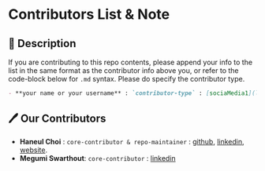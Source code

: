 # Contributors List & Note

## 🏁 Description

If you are contributing to this repo contents, please append your info to the list in the same format as the contributor info above you, or refer to the code-block below for `.md` syntax. Please do specify the contributor type.

```md
- **your name or your username** : `contributor-type` : [sociaMedia1](link1), [socialMedia2](link2), ...
```

## 🖊️ Our Contributors

- **Haneul Choi** : `core-contributor & repo-maintainer` : [github](#), [linkedin](#), [website](#).
- **Megumi Swarthout**: `core-contributor` : [linkedin](https://www.linkedin.com/in/megumi-swarthout/)